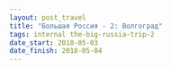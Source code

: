 ```yaml
---
layout: post_travel
title: "Большая Россия - 2: Волгоград"
tags: internal the-big-russia-trip-2
date_start: 2018-05-03
date_finish: 2018-05-04
---
```

